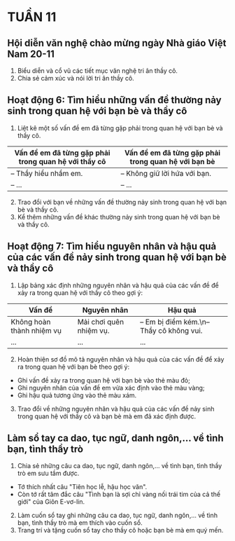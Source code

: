 # TUẦN 11

## Hội diễn văn nghệ chào mừng ngày Nhà giáo Việt Nam 20-11
1. Biểu diễn và cổ vũ các tiết mục văn nghệ tri ân thầy cô.
2. Chia sẻ cảm xúc và nói lời tri ân thầy cô.

## Hoạt động 6: Tìm hiểu những vấn đề thường nảy sinh trong quan hệ với bạn bè và thầy cô
1. Liệt kê một số vấn đề em đã từng gặp phải trong quan hệ với bạn bè và thầy cô.

| Vấn đề em đã từng gặp phải trong quan hệ với thầy cô | Vấn đề em đã từng gặp phải trong quan hệ với bạn bè |
|---|---|
| – Thầy hiểu nhầm em. | – Không giữ lời hứa với bạn. |
| – ... | – ... |

2. Trao đổi với bạn về những vấn đề thường nảy sinh trong quan hệ với bạn bè và thầy cô.
3. Kể thêm những vấn đề khác thường nảy sinh trong quan hệ với bạn bè và thầy cô.

## Hoạt động 7: Tìm hiểu nguyên nhân và hậu quả của các vấn đề nảy sinh trong quan hệ với bạn bè và thầy cô
1. Lập bảng xác định những nguyên nhân và hậu quả của các vấn đề để xảy ra trong quan hệ với thầy cô theo gợi ý:

| Vấn đề | Nguyên nhân | Hậu quả |
|---|---|---|
| Không hoàn thành nhiệm vụ | Mải chơi quên nhiệm vụ. | – Em bị điểm kém.\n– Thầy cô không vui. |
| ... | ... | ... |

2. Hoàn thiện sơ đồ mô tả nguyên nhân và hậu quả của các vấn đề để xảy ra trong quan hệ với bạn bè theo gợi ý:
* Ghi vấn đề xảy ra trong quan hệ với bạn bè vào thẻ màu đỏ;
* Ghi nguyên nhân của vấn đề em vừa xác định vào thẻ màu vàng;
* Ghi hậu quả tương ứng vào thẻ màu xám.

3. Trao đổi về những nguyên nhân và hậu quả của các vấn đề nảy sinh trong quan hệ với thầy cô và bạn bè mà em đã xác định được.

## Làm sổ tay ca dao, tục ngữ, danh ngôn,... về tình bạn, tình thầy trò
1. Chia sẻ những câu ca dao, tục ngữ, danh ngôn,... về tình bạn, tình thầy trò em sưu tầm được.
* Tớ thích nhất câu "Tiên học lễ, hậu học văn".
* Còn tớ rất tâm đắc câu "Tình bạn là sợi chỉ vàng nối trái tim của cả thế giới" của Giôn E-vơ-lin.
2. Làm cuốn sổ tay ghi những câu ca dao, tục ngữ, danh ngôn,... về tình bạn, tình thầy trò mà em thích vào cuốn sổ.
3. Trang trí và tặng cuốn sổ tay cho thầy cô hoặc bạn bè mà em quý mến.
